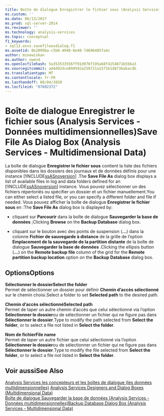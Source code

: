 ```yaml
---
title: Boîte de dialogue Enregistrer le fichier sous (Analysis Services-données multidimensionnelles) | Microsoft Docs
ms.custom: ''
ms.date: 06/13/2017
ms.prod: sql-server-2014
ms.reviewer: ''
ms.technology: analysis-services
ms.topic: conceptual
f1_keywords:
- sql12.asvs.savefileasdialog.f1
ms.assetid: 8e2099ba-c5b0-4940-8e48-7d696485fa4c
author: minewiskan
ms.author: owend
ms.openlocfilehash: 5a353533556ff91d976f195a68f4154871b556a3
ms.sourcegitcommit: ad4d92dce894592a259721a1571b1d8736abacdb
ms.translationtype: MT
ms.contentlocale: fr-FR
ms.lasthandoff: 08/04/2020
ms.locfileid: "87602372"
---
```

# <a name="save-file-as-dialog-box-analysis-services---multidimensional-data"></a><span data-ttu-id="71bef-102">Boîte de dialogue Enregistrer le fichier sous (Analysis Services - Données multidimensionnelles)</span><span class="sxs-lookup"><span data-stu-id="71bef-102">Save File As Dialog Box (Analysis Services - Multidimensional Data)</span></span>
  <span data-ttu-id="71bef-103">La boîte de dialogue **Enregistrer le fichier sous** contient la liste des fichiers disponibles dans les dossiers des journaux et de données définis pour une instance [!INCLUDE[ssASnoversion](../includes/ssasnoversion-md.md)] .</span><span class="sxs-lookup"><span data-stu-id="71bef-103">The **Save File As** dialog box displays a list of available files in log and data folders defined for an [!INCLUDE[ssASnoversion](../includes/ssasnoversion-md.md)] instance.</span></span> <span data-ttu-id="71bef-104">Vous pouvez sélectionner un des fichiers répertoriés ou spécifier un dossier et un fichier manuellement.</span><span class="sxs-lookup"><span data-stu-id="71bef-104">You can either select a listed file, or you can specify a different folder and file if needed.</span></span> <span data-ttu-id="71bef-105">Vous pouvez afficher la boîte de dialogue **Enregistrer le fichier sous** en :</span><span class="sxs-lookup"><span data-stu-id="71bef-105">The **Save File As** dialog box is displayed by:</span></span>  
  
-   <span data-ttu-id="71bef-106">cliquant sur **Parcourir** dans la boîte de dialogue **Sauvegarder la base de données** ;</span><span class="sxs-lookup"><span data-stu-id="71bef-106">Clicking **Browse** on the **Backup Database** dialog box.</span></span>  
  
-   <span data-ttu-id="71bef-107">cliquant sur le bouton avec des points de suspension (**...**) dans la colonne **Fichier de sauvegarde à distance** de la grille de l’option **Emplacement de la sauvegarde de la partition distante** de la boîte de dialogue **Sauvegarder la base de données** .</span><span class="sxs-lookup"><span data-stu-id="71bef-107">Clicking the ellipsis button (**...**) on the **Remote backup file** column of the grid for the **Remote partition backup location** option on the **Backup Database** dialog box.</span></span>  
  
## <a name="options"></a><span data-ttu-id="71bef-108">Options</span><span class="sxs-lookup"><span data-stu-id="71bef-108">Options</span></span>  
 <span data-ttu-id="71bef-109">**Sélectionner le dossier**</span><span class="sxs-lookup"><span data-stu-id="71bef-109">**Select the folder**</span></span>  
 <span data-ttu-id="71bef-110">Permet de sélectionner un dossier pour définir **Chemin d’accès sélectionné** sur le chemin choisi.</span><span class="sxs-lookup"><span data-stu-id="71bef-110">Select a folder to set **Selected path** to the desired path.</span></span>  
  
 <span data-ttu-id="71bef-111">**Chemin d’accès sélectionné**</span><span class="sxs-lookup"><span data-stu-id="71bef-111">**Selected path**</span></span>  
 <span data-ttu-id="71bef-112">Permet de taper un autre chemin d’accès que celui sélectionné via l’option **Sélectionner le dossier**ou de sélectionner un fichier qui ne figure pas dans **Sélectionner le dossier**.</span><span class="sxs-lookup"><span data-stu-id="71bef-112">Type to modify the path selected from **Select the folder**, or to select a file not listed in **Select the folder**.</span></span>  
  
 <span data-ttu-id="71bef-113">**Nom de fichier**</span><span class="sxs-lookup"><span data-stu-id="71bef-113">**File name**</span></span>  
 <span data-ttu-id="71bef-114">Permet de taper un autre fichier que celui sélectionné via l’option **Sélectionner le dossier**ou de sélectionner un fichier qui ne figure pas dans **Sélectionner le dossier**.</span><span class="sxs-lookup"><span data-stu-id="71bef-114">Type to modify the file selected from **Select the folder**, or to select a file not listed in **Select the folder**.</span></span>  
  
## <a name="see-also"></a><span data-ttu-id="71bef-115">Voir aussi</span><span class="sxs-lookup"><span data-stu-id="71bef-115">See Also</span></span>  
 <span data-ttu-id="71bef-116">[Analysis Services les concepteurs et les boîtes de dialogue &#40;les données multidimensionnelles&#41;](analysis-services-designers-and-dialog-boxes-multidimensional-data.md) </span><span class="sxs-lookup"><span data-stu-id="71bef-116">[Analysis Services Designers and Dialog Boxes &#40;Multidimensional Data&#41;](analysis-services-designers-and-dialog-boxes-multidimensional-data.md) </span></span>  
 [<span data-ttu-id="71bef-117">Boîte de dialogue Sauvegarder la base de données &#40;Analysis Services - Données multidimensionnelles&#41;</span><span class="sxs-lookup"><span data-stu-id="71bef-117">Backup Database Dialog Box &#40;Analysis Services - Multidimensional Data&#41;</span></span>](backup-database-dialog-box-analysis-services-multidimensional-data.md)  
  
  
